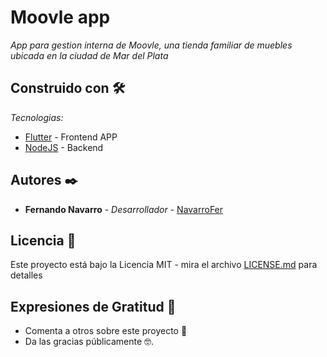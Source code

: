 # Moovle app

_App para gestion interna de Moovle, una tienda familiar de muebles ubicada en la ciudad de Mar del Plata_

## Construido con 🛠️

_Tecnologias:_

* [Flutter](https://flutter.dev/) - Frontend APP
* [NodeJS](https://nodejs.org/es/) - Backend 

## Autores ✒️

* **Fernando Navarro** - *Desarrollador* - [NavarroFer](https://github.com/NavarroFer)

## Licencia 📄

Este proyecto está bajo la Licencia MIT - mira el archivo [LICENSE.md](LICENSE.md) para detalles

## Expresiones de Gratitud 🎁

* Comenta a otros sobre este proyecto 📢
* Da las gracias públicamente 🤓.